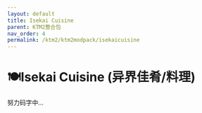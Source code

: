 ```yaml
---
layout: default
title: Isekai Cuisine
parent: KTM2整合包
nav_order: 4
permalink: /ktm2/ktm2modpack/isekaicuisine
---
```


# 🍽️Isekai Cuisine (异界佳肴/料理)

努力码字中…